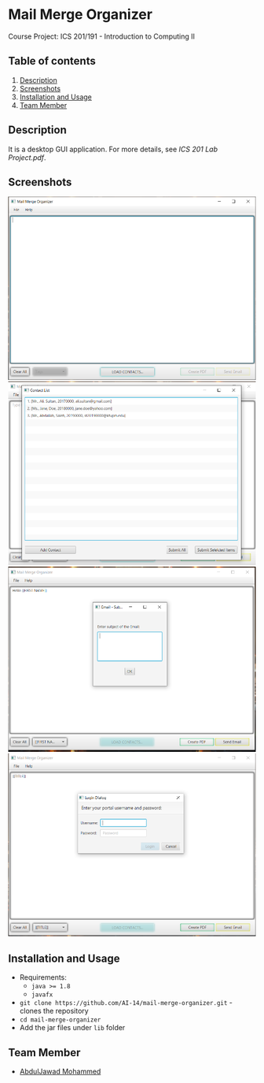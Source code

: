 # Mail Merge Organizer

Course Project: ICS 201/191 - Introduction to Computing II

## Table of contents
1. [Description](#description)
2. [Screenshots](#screenshots)
3. [Installation and Usage](#installation-usage)
4. [Team Member](#team-member)

## Description <a name="description"></a>
It is a desktop GUI application. For more details, see *ICS 201 Lab Project.pdf*.
  
## Screenshots <a name="screenshots"></a>
![](images/1.PNG)
![](images/2.PNG)
![](images/3.PNG)
![](images/4.PNG)

## Installation and Usage <a name="installation-usage"></a>
- Requirements:
  - `java >= 1.8`
  - `javafx`
- `git clone https://github.com/AI-14/mail-merge-organizer.git` - clones the repository
- `cd mail-merge-organizer`
- Add the jar files under `lib` folder

## Team Member <a name="team-member"></a>
- [AbdulJawad Mohammed](https://github.com/abbaddon1001)
